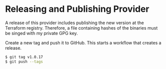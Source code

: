 # Releasing and Publishing Provider

A release of this provider includes publishing the new version
at the Terraform registry. Therefore, a file containing hashes
of the binaries must be singed with my private GPG key.

Create a new tag and push it to GitHub. This starts a workflow that creates a release.

```bash
$ git tag v1.0.17
$ git push --tags
```

